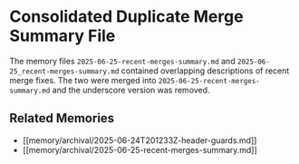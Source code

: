 # Consolidated Duplicate Merge Summary File

The memory files `2025-06-25-recent-merges-summary.md` and `2025-06-25_recent-merges-summary.md` contained overlapping descriptions of recent merge fixes. The two were merged into `2025-06-25-recent-merges-summary.md` and the underscore version was removed.

## Related Memories
- [[memory/archival/2025-06-24T201233Z-header-guards.md]]
- [[memory/archival/2025-06-25-recent-merges-summary.md]]
